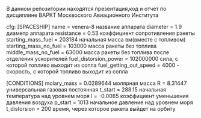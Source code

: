 В данном репозитории находятся презентация,код и отчет по дисциплине ВАРКТ Москвоского Авиационного Института


cfg:
[SPACESHIP]
name = venera-8  название аппарата
diameter = 1.9 диаметр аппарата
resistance = 0.53 коэффициент сопротивления ракеты
starting_mass_fuel = 203184 начальная масса вм(вместе с топливом)
starting_mass_no_fuel = 103000 масса ракеты без топлива
middle_mass_no_fuel = 63000 масса ракеты без топлива после отделения ускорителей
fuel_distorsion_power =  102000000 сила, с которой топливо выходит из сопла
fuel_getting_out_speed = 4000 - скорость, с которой топливо выходит из сопла

[CONDITIONS]
molary_mass = 0.0289644 молярная масса
R = 8.31447 универсальная газовая постоянная
t_start = 288.15 начальная температура над уровнем моря
l = -0.0065 коэффициент уменьшения давления воздуха
p_start = 1013 начальное давление над уровнем моря
t_distorsion = 200 время, через которое ракета выйдет на орбиту
